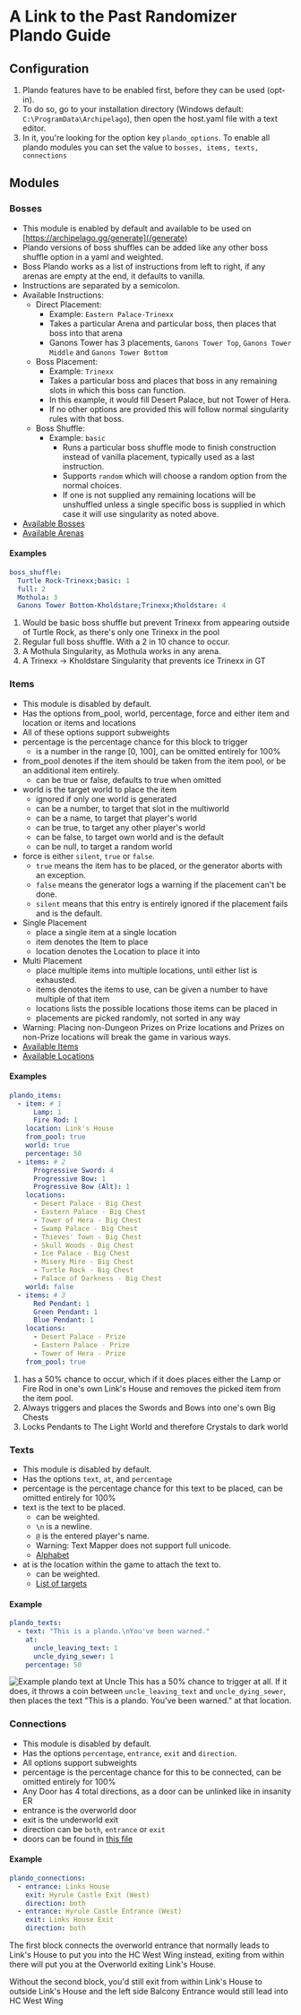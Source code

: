 # A Link to the Past Randomizer Plando Guide

## Configuration

1. Plando features have to be enabled first, before they can be used (opt-in).
2. To do so, go to your installation directory (Windows default: `C:\ProgramData\Archipelago`), then open the host.yaml
   file with a text editor.
3. In it, you're looking for the option key `plando_options`. To enable all plando modules you can set the value
   to `bosses, items, texts, connections`

## Modules

### Bosses

- This module is enabled by default and available to be used on [https://archipelago.gg/generate](/generate)
- Plando versions of boss shuffles can be added like any other boss shuffle option in a yaml and weighted.
- Boss Plando works as a list of instructions from left to right, if any arenas are empty at the end, it defaults to
  vanilla.
- Instructions are separated by a semicolon.
- Available Instructions:
    - Direct Placement:
        - Example: `Eastern Palace-Trinexx`
        - Takes a particular Arena and particular boss, then places that boss into that arena
        - Ganons Tower has 3 placements, `Ganons Tower Top`, `Ganons Tower Middle` and `Ganons Tower Bottom`
    - Boss Placement:
        - Example: `Trinexx`
        - Takes a particular boss and places that boss in any remaining slots in which this boss can function.
        - In this example, it would fill Desert Palace, but not Tower of Hera.
        - If no other options are provided this will follow normal singularity rules with that boss.
    - Boss Shuffle:
        - Example: `basic`
            - Runs a particular boss shuffle mode to finish construction instead of vanilla placement, typically used as
              a last instruction.
            - Supports `random` which will choose a random option from the normal choices.
            - If one is not supplied any remaining locations will be unshuffled unless a single specific boss is
              supplied in which case it will use singularity as noted above.
- [Available Bosses](https://github.com/ArchipelagoMW/Archipelago/blob/main/worlds/alttp/Bosses.py#L135)
- [Available Arenas](https://github.com/ArchipelagoMW/Archipelago/blob/main/worlds/alttp/Bosses.py#L150)

#### Examples

```yaml
boss_shuffle:
  Turtle Rock-Trinexx;basic: 1
  full: 2
  Mothula: 3
  Ganons Tower Bottom-Kholdstare;Trinexx;Kholdstare: 4
```

1. Would be basic boss shuffle but prevent Trinexx from appearing outside of Turtle Rock, as there's only one Trinexx in
   the pool
2. Regular full boss shuffle. With a 2 in 10 chance to occur.
3. A Mothula Singularity, as Mothula works in any arena.
4. A Trinexx -> Kholdstare Singularity that prevents ice Trinexx in GT

### Items

- This module is disabled by default.
- Has the options from_pool, world, percentage, force and either item and location or items and locations
- All of these options support subweights
- percentage is the percentage chance for this block to trigger
    - is a number in the range [0, 100], can be omitted entirely for 100%
- from_pool denotes if the item should be taken from the item pool, or be an additional item entirely.
    - can be true or false, defaults to true when omitted
- world is the target world to place the item
    - ignored if only one world is generated
    - can be a number, to target that slot in the multiworld
    - can be a name, to target that player's world
    - can be true, to target any other player's world
    - can be false, to target own world and is the default
    - can be null, to target a random world
- force is either `silent`, `true` or `false`.
    - `true` means the item has to be placed, or the generator aborts with an exception.
    - `false` means the generator logs a warning if the placement can't be done.
    - `silent` means that this entry is entirely ignored if the placement fails and is the default.
- Single Placement
    - place a single item at a single location
    - item denotes the Item to place
    - location denotes the Location to place it into
- Multi Placement
    - place multiple items into multiple locations, until either list is exhausted.
    - items denotes the items to use, can be given a number to have multiple of that item
    - locations lists the possible locations those items can be placed in
    - placements are picked randomly, not sorted in any way
- Warning: Placing non-Dungeon Prizes on Prize locations and Prizes on non-Prize locations will break the game in
  various ways.
- [Available Items](https://github.com/ArchipelagoMW/Archipelago/blob/main/worlds/alttp/Items.py#L52)
- [Available Locations](https://github.com/ArchipelagoMW/Archipelago/blob/main/worlds/alttp/Regions.py#L434)

#### Examples

```yaml
plando_items:
  - item: # 1
      Lamp: 1
      Fire Rod: 1
    location: Link's House
    from_pool: true
    world: true
    percentage: 50
  - items: # 2
      Progressive Sword: 4
      Progressive Bow: 1
      Progressive Bow (Alt): 1
    locations:
      - Desert Palace - Big Chest
      - Eastern Palace - Big Chest
      - Tower of Hera - Big Chest
      - Swamp Palace - Big Chest
      - Thieves' Town - Big Chest
      - Skull Woods - Big Chest
      - Ice Palace - Big Chest
      - Misery Mire - Big Chest
      - Turtle Rock - Big Chest
      - Palace of Darkness - Big Chest
    world: false
  - items: # 3
      Red Pendant: 1
      Green Pendant: 1
      Blue Pendant: 1
    locations:
      - Desert Palace - Prize
      - Eastern Palace - Prize
      - Tower of Hera - Prize
    from_pool: true
```

1. has a 50% chance to occur, which if it does places either the Lamp or Fire Rod in one's own Link's House and removes
   the picked item from the item pool.
2. Always triggers and places the Swords and Bows into one's own Big Chests
3. Locks Pendants to The Light World and therefore Crystals to dark world

### Texts

- This module is disabled by default.
- Has the options `text`, `at`, and `percentage`
- percentage is the percentage chance for this text to be placed, can be omitted entirely for 100%
- text is the text to be placed.
    - can be weighted.
    - `\n` is a newline.
    - `@` is the entered player's name.
    - Warning: Text Mapper does not support full unicode.
    - [Alphabet](https://github.com/ArchipelagoMW/Archipelago/blob/main/worlds/alttp/Text.py#L758)
- at is the location within the game to attach the text to.
    - can be weighted.
    - [List of targets](https://github.com/ArchipelagoMW/Archipelago/blob/main/worlds/alttp/Text.py#L1499)

#### Example

```yaml
plando_texts:
  - text: "This is a plando.\nYou've been warned."
    at:
      uncle_leaving_text: 1
      uncle_dying_sewer: 1
    percentage: 50
```

![Example plando text at Uncle](https://cdn.discordapp.com/attachments/731214280439103580/794953870903083058/unknown.png)
This has a 50% chance to trigger at all. If it does, it throws a coin between `uncle_leaving_text`
and `uncle_dying_sewer`, then places the text "This is a plando. You've been warned." at that location.

### Connections

- This module is disabled by default.
- Has the options `percentage`, `entrance`, `exit` and `direction`.
- All options support subweights
- percentage is the percentage chance for this to be connected, can be omitted entirely for 100%
- Any Door has 4 total directions, as a door can be unlinked like in insanity ER
- entrance is the overworld door
- exit is the underworld exit
- direction can be `both`, `entrance` or `exit`
- doors can be found
  in [this file](https://github.com/ArchipelagoMW/Archipelago/blob/main/worlds/alttp/EntranceShuffle.py#L3852)

#### Example

```yaml
plando_connections:
  - entrance: Links House
    exit: Hyrule Castle Exit (West)
    direction: both
  - entrance: Hyrule Castle Entrance (West)
    exit: Links House Exit
    direction: both
```

The first block connects the overworld entrance that normally leads to Link's House to put you into the HC West Wing
instead, exiting from within there will put you at the Overworld exiting Link's House.

Without the second block, you'd still exit from within Link's House to outside Link's House and the left side Balcony
Entrance would still lead into HC West Wing
